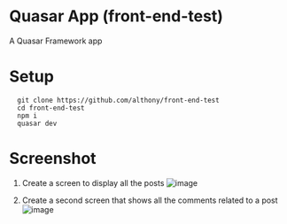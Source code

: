 # Quasar App (front-end-test)

A Quasar Framework app

# Setup

```
  git clone https://github.com/althony/front-end-test
  cd front-end-test
  npm i
  quasar dev
```

# Screenshot

1. Create a screen to display all the posts
   ![image](https://user-images.githubusercontent.com/38849387/122096639-5dfd2780-ce41-11eb-8dd4-3de3e4815ab6.png)

2. Create a second screen that shows all the comments related to a post
   ![image](https://user-images.githubusercontent.com/38849387/122097553-643fd380-ce42-11eb-8624-5a038096c435.png)
